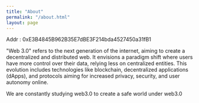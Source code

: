 ```yaml
---
title: "About"
permalink: "/about.html"
layout: page
---
```

Addr : 0xE3B4845B962B35E7dBE3F214bda4527450a31fB1

"Web 3.0" refers to the next generation of the internet, aiming to create a decentralized and distributed web. It envisions a paradigm shift where users have more control over their data, relying less on centralized entities. This evolution includes technologies like blockchain, decentralized applications (dApps), and protocols aiming for increased privacy, security, and user autonomy online.

We are constantly studying web3.0 to create a safe world under web3.0